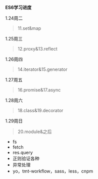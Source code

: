 **ES6学习进度**

1.24周二

> 11.set&map

1.25周三

> 12.proxy&13.reflect

1.26周四

> 14.iterator&15.generator

1.27周五

> 16.promise&17.async

1.28周六

> 18.class&19.decorator

1.29周日

> 20.module&之后



- fs
- fetch
- res.query
- 正则验证各种
- 异常处理
- yo，tmt-workflow，sass，less，cnpm